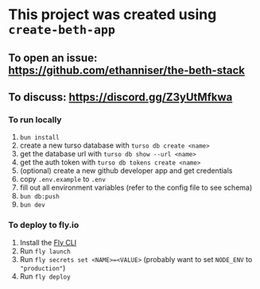 # This project was created using `create-beth-app`

## To open an issue: <https://github.com/ethanniser/the-beth-stack>

## To discuss: <https://discord.gg/Z3yUtMfkwa>

### To run locally

1. `bun install`
2. create a new turso database with `turso db create <name>`
3. get the database url with `turso db show --url <name>`
4. get the auth token with `turso db tokens create <name>`
5. (optional) create a new github developer app and get credentials
6. copy `.env.example` to `.env`
7. fill out all environment variables (refer to the config file to see schema)
8. `bun db:push`
9. `bun dev`

### To deploy to fly.io

1. Install the [Fly CLI](https://fly.io/docs/hands-on/install-flyctl/)
2. Run `fly launch`
3. Run `fly secrets set <NAME>=<VALUE>` (probably want to set `NODE_ENV` to `"production"`)
4. Run `fly deploy`
